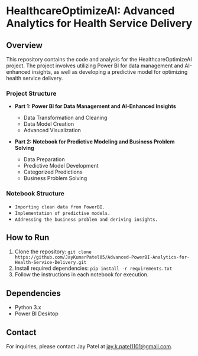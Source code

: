 # HealthcareOptimizeAI: Advanced Analytics for Health Service Delivery

## Overview
This repository contains the code and analysis for the HealthcareOptimizeAI project. The project involves utilizing Power BI for data management and AI-enhanced insights, as well as developing a predictive model for optimizing health service delivery.

### Project Structure
- **Part 1: Power BI for Data Management and AI-Enhanced Insights**
  - Data Transformation and Cleaning
  - Data Model Creation
  - Advanced Visualization

- **Part 2: Notebook for Predictive Modeling and Business Problem Solving**
  - Data Preparation
  - Predictive Model Development
  - Categorized Predictions
  - Business Problem Solving

### Notebook Structure
- `Importing clean data from PowerBI.`
- `Implementation of predictive models.`
- `Addressing the business problem and deriving insights.`

## How to Run
1. Clone the repository: `git clone https://github.com/JayKumarPatel05/Advanced-PowerBI-Analytics-for-Health-Service-Delivery.git`
2. Install required dependencies: `pip install -r requirements.txt`
3. Follow the instructions in each notebook for execution.

## Dependencies
- Python 3.x
- Power BI Desktop

## Contact
For inquiries, please contact Jay Patel at jay.k.patel1101@gmail.com.

